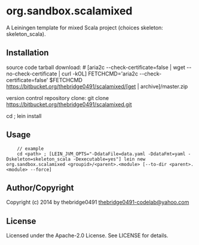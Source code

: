 # org.sandbox.scalamixed
<!-- .md to .html: markdown foo.md > foo.html
                   pandoc -s -f markdown_strict -t html5 -o foo.html foo.md -->

A Leiningen template for mixed Scala project (choices skeleton: skeleton_scala).

## Installation
source code tarball download:
        # [aria2c --check-certificate=false | wget --no-check-certificate | curl -kOL]
        FETCHCMD='aria2c --check-certificate=false'
        $FETCHCMD https://bitbucket.org/thebridge0491/scalamixed/[get | archive]/master.zip

version control repository clone:
        git clone https://bitbucket.org/thebridge0491/scalamixed.git

cd <path> ; lein install

## Usage
		// example
		cd <path> ; [LEIN_JVM_OPTS="-DdataFile=data.yaml -DdataFmt=yaml -Dskeleton=skeleton_scala -Dexecutable=yes"] lein new org.sandbox.scalamixed <groupid>/<parent>.<module> [--to-dir <parent>.<module> --force]

## Author/Copyright
Copyright (c) 2014 by thebridge0491 <thebridge0491-codelab@yahoo.com>

## License
Licensed under the Apache-2.0 License. See LICENSE for details.
